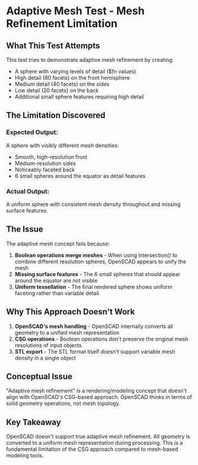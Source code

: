 # Adaptive Mesh Test - Mesh Refinement Limitation

## What This Test Attempts

This test tries to demonstrate adaptive mesh refinement by creating:
- A sphere with varying levels of detail ($fn values)
- High detail (80 facets) on the front hemisphere
- Medium detail (40 facets) on the sides
- Low detail (20 facets) on the back
- Additional small sphere features requiring high detail

## The Limitation Discovered

### Expected Output:
A sphere with visibly different mesh densities:
- Smooth, high-resolution front
- Medium-resolution sides
- Noticeably faceted back
- 6 small spheres around the equator as detail features

### Actual Output:
A uniform sphere with consistent mesh density throughout and missing surface features.

## The Issue

The adaptive mesh concept fails because:

1. **Boolean operations merge meshes** - When using intersection() to combine different resolution spheres, OpenSCAD appears to unify the mesh
2. **Missing surface features** - The 6 small spheres that should appear around the equator are not visible
3. **Uniform tessellation** - The final rendered sphere shows uniform faceting rather than variable detail

## Why This Approach Doesn't Work

1. **OpenSCAD's mesh handling** - OpenSCAD internally converts all geometry to a unified mesh representation
2. **CSG operations** - Boolean operations don't preserve the original mesh resolutions of input objects
3. **STL export** - The STL format itself doesn't support variable mesh density in a single object

## Conceptual Issue

"Adaptive mesh refinement" is a rendering/modeling concept that doesn't align with OpenSCAD's CSG-based approach. OpenSCAD thinks in terms of solid geometry operations, not mesh topology.

## Key Takeaway

OpenSCAD doesn't support true adaptive mesh refinement. All geometry is converted to a uniform mesh representation during processing. This is a fundamental limitation of the CSG approach compared to mesh-based modeling tools.